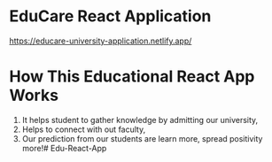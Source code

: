 # EduCare React Application

https://educare-university-application.netlify.app/

# How This Educational React App Works
1. It helps student to gather knowledge by admitting our university,
2. Helps to connect with out faculty,
3. Our prediction from our students are learn more, spread positivity more!#   E d u - R e a c t - A p p  
 